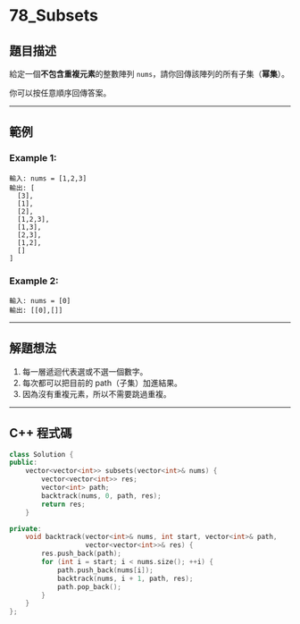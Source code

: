 # 78\_Subsets

## 題目描述

給定一個**不包含重複元素**的整數陣列 `nums`，請你回傳該陣列的所有子集（**幂集**）。

你可以按任意順序回傳答案。

---

## 範例

### Example 1:

```
輸入: nums = [1,2,3]
輸出: [
  [3],
  [1],
  [2],
  [1,2,3],
  [1,3],
  [2,3],
  [1,2],
  []
]
```

### Example 2:

```
輸入: nums = [0]
輸出: [[0],[]]
```

---

## 解題想法

1. 每一層遞迴代表選或不選一個數字。
2. 每次都可以把目前的 path（子集）加進結果。
3. 因為沒有重複元素，所以不需要跳過重複。

---

## C++ 程式碼

```cpp
class Solution {
public:
    vector<vector<int>> subsets(vector<int>& nums) {
        vector<vector<int>> res;
        vector<int> path;
        backtrack(nums, 0, path, res);
        return res;
    }

private:
    void backtrack(vector<int>& nums, int start, vector<int>& path,
                   vector<vector<int>>& res) {
        res.push_back(path);
        for (int i = start; i < nums.size(); ++i) {
            path.push_back(nums[i]);
            backtrack(nums, i + 1, path, res);
            path.pop_back();
        }
    }
};
```